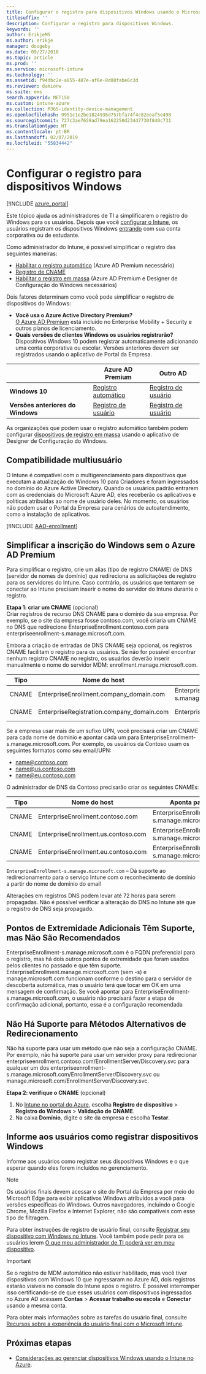 ```yaml
---
title: Configurar o registro para dispositivos Windows usando o Microsoft Intune
titlesuffix: ''
description: Configurar o registro para dispositivos Windows.
keywords: ''
author: ErikjeMS
ms.author: erikje
manager: dougeby
ms.date: 09/27/2018
ms.topic: article
ms.prod: ''
ms.service: microsoft-intune
ms.technology: ''
ms.assetid: f94dbc2e-a855-487e-af6e-8d08fabe6c3d
ms.reviewer: damionw
ms.suite: ems
search.appverid: MET150
ms.custom: intune-azure
ms.collection: M365-identity-device-management
ms.openlocfilehash: 9951c1e2be1824936d757bfa74f4c82eeaf5e498
ms.sourcegitcommit: 727c3ae7659ad79ea162250d234d7730f840c731
ms.translationtype: HT
ms.contentlocale: pt-BR
ms.lasthandoff: 02/07/2019
ms.locfileid: "55834442"
---
```

# <a name="set-up-enrollment-for-windows-devices"></a>Configurar o registro para dispositivos Windows

[!INCLUDE [azure_portal](./includes/azure_portal.md)]

Este tópico ajuda os administradores de TI a simplificarem o registro do Windows para os usuários. Depois que você [configurar o Intune](setup-steps.md), os usuários registram os dispositivos Windows [entrando](https://docs.microsoft.com/intune-user-help/enroll-your-device-in-intune-windows) com sua conta corporativa ou de estudante.  

Como administrador do Intune, é possível simplificar o registro das seguintes maneiras:
- [Habilitar o registro automático](#enable-windows-10-automatic-enrollment) (Azure AD Premium necessário)
- [Registro de CNAME](#simplify-windows-enrollment-without-azure-ad-premium)
- [Habilitar o registro em massa](windows-bulk-enroll.md) (Azure AD Premium e Designer de Configuração do Windows necessários)

Dois fatores determinam como você pode simplificar o registro de dispositivos do Windows:

- **Você usa o Azure Active Directory Premium?** <br>[O Azure AD Premium](https://docs.microsoft.com/azure/active-directory/active-directory-get-started-premium) está incluído no Enterprise Mobility + Security e outros planos de licenciamento.
- **Quais versões de clientes Windows os usuários registrarão?** <br>Dispositivos Windows 10 podem registrar automaticamente adicionando uma conta corporativa ou escolar. Versões anteriores devem ser registrados usando o aplicativo de Portal da Empresa.

||**Azure AD Premium**|**Outro AD**|
|----------|---------------|---------------|  
|**Windows 10**|[Registro automático](#enable-windows-10-automatic-enrollment) |[Registro de usuário](#enable-windows-enrollment-without-azure-ad-premium)|
|**Versões anteriores do Windows**|[Registro de usuário](#enable-windows-enrollment-without-azure-ad-premium)|[Registro de usuário](#enable-windows-enrollment-without-azure-ad-premium)|

As organizações que podem usar o registro automático também podem configurar [dispositivos de registro em massa](windows-bulk-enroll.md) usando o aplicativo de Designer de Configuração do Windows.

## <a name="multi-user-support"></a>Compatibilidade multiusuário

O Intune é compatível com o multigerenciamento para dispositivos que executam a atualização do Windows 10 para Criadores e foram ingressados no domínio do Azure Active Directory. Quando os usuários padrão entrarem com as credenciais do Microsoft Azure AD, eles receberão os aplicativos e políticas atribuídas ao nome de usuário deles. No momento, os usuários não podem usar o Portal da Empresa para cenários de autoatendimento, como a instalação de aplicativos.

[!INCLUDE [AAD-enrollment](./includes/win10-automatic-enrollment-aad.md)]

## <a name="simplify-windows-enrollment-without-azure-ad-premium"></a>Simplificar a inscrição do Windows sem o Azure AD Premium
Para simplificar o registro, crie um alias (tipo de registro CNAME) de DNS (servidor de nomes de domínio) que redireciona as solicitações de registro para os servidores do Intune. Caso contrário, os usuários que tentarem se conectar ao Intune precisam inserir o nome do servidor do Intune durante o registro.

**Etapa 1: criar um CNAME** (opcional)<br>
Criar registros de recurso DNS CNAME para o domínio da sua empresa. Por exemplo, se o site da empresa fosse contoso.com, você criaria um CNAME no DNS que redirecione EnterpriseEnrollment.contoso.com para enterpriseenrollment-s.manage.microsoft.com.

Embora a criação de entradas de DNS CNAME seja opcional, os registros CNAME facilitam o registro para os usuários. Se não for possível encontrar nenhum registro CNAME no registro, os usuários deverão inserir manualmente o nome do servidor MDM: enrollment.manage.microsoft.com.

|Tipo|Nome do host|Aponta para|TTL|
|----------|---------------|---------------|---|
|CNAME|EnterpriseEnrollment.company_domain.com|EnterpriseEnrollment-s.manage.microsoft.com| 1 hora|
|CNAME|EnterpriseRegistration.company_domain.com|EnterpriseRegistration.windows.net|1 hora|

Se a empresa usar mais de um sufixo UPN, você precisará criar um CNAME para cada nome de domínio e apontar cada um para EnterpriseEnrollment-s.manage.microsoft.com. Por exemplo, os usuários da Contoso usam os seguintes formatos como seu email/UPN:

- name@contoso.com
- name@us.contoso.com
- name@eu.contoso.com

O administrador de DNS da Contoso precisarão criar os seguintes CNAMEs:

|Tipo|Nome do host|Aponta para|TTL|  
|----------|---------------|---------------|---|
|CNAME|EnterpriseEnrollment.contoso.com|EnterpriseEnrollment-s.manage.microsoft.com|1 hora|
|CNAME|EnterpriseEnrollment.us.contoso.com|EnterpriseEnrollment-s.manage.microsoft.com|1 hora|
|CNAME|EnterpriseEnrollment.eu.contoso.com|EnterpriseEnrollment-s.manage.microsoft.com| 1 hora|

`EnterpriseEnrollment-s.manage.microsoft.com` – Dá suporte ao redirecionamento para o serviço Intune com o reconhecimento de domínio a partir do nome de domínio do email

Alterações em registros DNS podem levar até 72 horas para serem propagadas. Não é possível verificar a alteração do DNS no Intune até que o registro de DNS seja propagado.

## <a name="additional-endpoints-are-supported-but-not-recommended"></a>Pontos de Extremidade Adicionais Têm Suporte, mas Não São Recomendados
EnterpriseEnrollment-s.manage.microsoft.com é o FQDN preferencial para o registro, mas há dois outros pontos de extremidade que foram usados pelos clientes no passado e que têm suporte. EnterpriseEnrollment.manage.microsoft.com (sem -s) e manage.microsoft.com funcionam conforme o destino para o servidor de descoberta automática, mas o usuário terá que tocar em OK em uma mensagem de confirmação. Se você apontar para EnterpriseEnrollment-s.manage.microsoft.com, o usuário não precisará fazer a etapa de confirmação adicional, portanto, essa é a configuração recomendada

## <a name="alternate-methods-of-redirection-are-not-supported"></a>Não Há Suporte para Métodos Alternativos de Redirecionamento
Não há suporte para usar um método que não seja a configuração CNAME. Por exemplo, não há suporte para usar um servidor proxy para redirecionar enterpriseenrollment.contoso.com/EnrollmentServer/Discovery.svc para qualquer um dos enterpriseenrollment-s.manage.microsoft.com/EnrollmentServer/Discovery.svc ou manage.microsoft.com/EnrollmentServer/Discovery.svc.

**Etapa 2: verifique o CNAME** (opcional)<br>
1. No [Intune no portal do Azure](https://aka.ms/intuneportal), escolha **Registro de dispositivo** > **Registro do Windows** > **Validação de CNAME**.
2. Na caixa **Domínio**, digite o site da empresa e escolha **Testar**.

## <a name="tell-users-how-to-enroll-windows-devices"></a>Informe aos usuários como registrar dispositivos Windows
Informe aos usuários como registrar seus dispositivos Windows e o que esperar quando eles forem incluídos no gerenciamento.

> [!NOTE]
> Os usuários finais devem acessar o site do Portal da Empresa por meio do Microsoft Edge para exibir aplicativos Windows atribuídos a você para versões específicas do Windows. Outros navegadores, incluindo o Google Chrome, Mozilla Firefox e Internet Explorer, não são compatíveis com esse tipo de filtragem.

Para obter instruções de registro de usuário final, consulte [Registrar seu dispositivo com Windows no Intune](https://docs.microsoft.com/intune-user-help/enroll-your-device-in-intune-windows). Você também pode pedir para os usuários lerem [O que meu administrador de TI poderá ver em meu dispositivo](https://docs.microsoft.com/intune-user-help/what-can-your-it-administrator-see-when-you-enroll-your-device-in-intune-windows).

>[!IMPORTANT]
> Se o registro de MDM automático não estiver habilitado, mas você tiver dispositivos com Windows 10 que ingressaram no Azure AD, dois registros estarão visíveis no console do Intune após o registro. É possível interromper isso certificando-se de que esses usuários com dispositivos ingressados no Azure AD acessem **Contas** > **Acessar trabalho ou escola** e **Conectar** usando a mesma conta. 

Para obter mais informações sobre as tarefas do usuário final, consulte [Recursos sobre a experiência do usuário final com o Microsoft Intune](end-user-educate.md).

## <a name="next-steps"></a>Próximas etapas

- [Considerações ao gerenciar dispositivos Windows usando o Intune no Azure](intune-legacy-pc-client.md).
